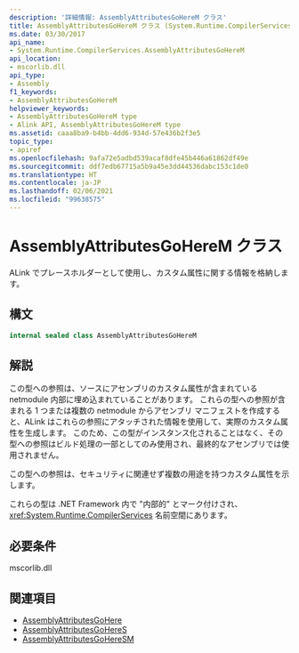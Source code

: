 ```yaml
---
description: '詳細情報: AssemblyAttributesGoHereM クラス'
title: AssemblyAttributesGoHereM クラス (System.Runtime.CompilerServices)
ms.date: 03/30/2017
api_name:
- System.Runtime.CompilerServices.AssemblyAttributesGoHereM
api_location:
- mscorlib.dll
api_type:
- Assembly
f1_keywords:
- AssemblyAttributesGoHereM
helpviewer_keywords:
- AssemblyAttributesGoHereM type
- Alink API, AssemblyAttributesGoHereM type
ms.assetid: caaa8ba9-b4bb-4dd6-934d-57e436b2f3e5
topic_type:
- apiref
ms.openlocfilehash: 9afa72e5adbd539acaf8dfe45b446a61862df49e
ms.sourcegitcommit: ddf7edb67715a5b9a45e3dd44536dabc153c1de0
ms.translationtype: HT
ms.contentlocale: ja-JP
ms.lasthandoff: 02/06/2021
ms.locfileid: "99638575"
---
```

# <a name="assemblyattributesgoherem-class"></a>AssemblyAttributesGoHereM クラス

ALink でプレースホルダーとして使用し、カスタム属性に関する情報を格納します。

## <a name="syntax"></a>構文

```csharp
internal sealed class AssemblyAttributesGoHereM
```

## <a name="remarks"></a>解説

この型への参照は、ソースにアセンブリのカスタム属性が含まれている netmodule 内部に埋め込まれていることがあります。 これらの型への参照が含まれる 1 つまたは複数の  netmodule からアセンブリ マニフェストを作成すると、ALink はこれらの参照にアタッチされた情報を使用して、実際のカスタム属性を生成します。 このため、この型がインスタンス化されることはなく、その型への参照はビルド処理の一部としてのみ使用され、最終的なアセンブリでは使用されません。

この型への参照は、セキュリティに関連せず複数の用途を持つカスタム属性を示します。

これらの型は .NET Framework 内で "内部的" とマーク付けされ、<xref:System.Runtime.CompilerServices> 名前空間にあります。

## <a name="requirements"></a>必要条件

mscorlib.dll

## <a name="see-also"></a>関連項目

- [AssemblyAttributesGoHere](assemblyattributesgohere.md)
- [AssemblyAttributesGoHereS](assemblyattributesgoheres.md)
- [AssemblyAttributesGoHereSM](assemblyattributesgoheresm.md)
